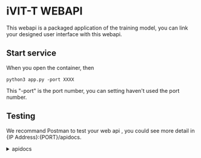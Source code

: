 # iVIT-T WEBAPI

This webapi is a packaged application of the training model, you can link your designed user interface with this webapi.

##  Start service
When you open the container, then
```shell
python3 app.py -port XXXX
```

This "-port" is the port number, you can setting haven't used the port number.

## Testing
We recommand Postman to test your web api , you could see more detail in {IP Address}:{PORT}/apidocs.
<details>
<summary>apidocs</summary>
    <div align="center">
        <img width="80%" height="100%" src="docs/apidocs-1.png">
        <img width="80%" height="100%" src="docs/apidocs-2.png">
        <img width="80%" height="100%" src="docs/apidocs-3.png">
        <img width="80%" height="100%" src="docs/apidocs-4.png">
        <img width="80%" height="100%" src="docs/apidocs-5.png">
    </div>
</details>